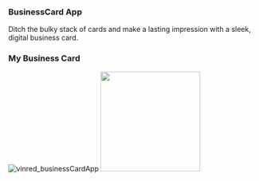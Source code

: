 ### BusinessCard App

Ditch the bulky stack of cards and make a lasting impression with a sleek, digital business card.

### My Business Card
![vinred_businessCardApp](https://github.com/AVidhanR/BusinessCardApp/assets/116101537/a0ad8ab4-20e8-46a3-bd2a-0fa22fa34d58)
<img src="https://github.com/AVidhanR/BusinessCardApp/assets/116101537/a0ad8ab4-20e8-46a3-bd2a-0fa22fa34d58" height="200px" widht= "100px"/>
